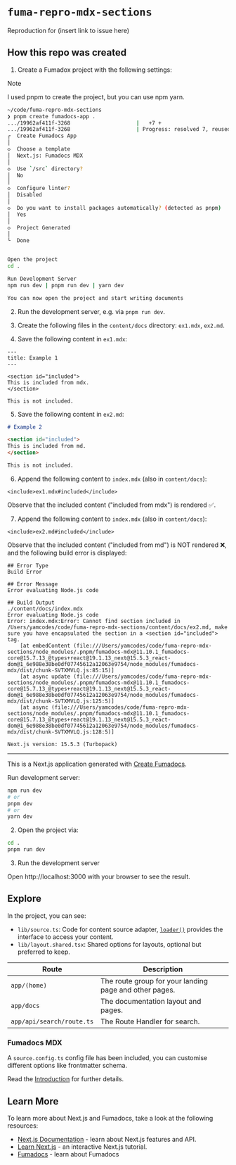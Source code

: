 # `fuma-repro-mdx-sections`

Reproduction for (insert link to issue here)

## How this repo was created

1. Create a Fumadox project with the following settings:

> [!NOTE] 
> I used pnpm to create the project, but you can use npm yarn.

```sh
~/code/fuma-repro-mdx-sections 
❯ pnpm create fumadocs-app .
.../19962af411f-3268                     |   +7 +
.../19962af411f-3268                     | Progress: resolved 7, reused 2, downloaded 5, added 7, done
┌  Create Fumadocs App
│
◇  Choose a template
│  Next.js: Fumadocs MDX
│
◇  Use `/src` directory?
│  No
│
◇  Configure linter?
│  Disabled
│
◇  Do you want to install packages automatically? (detected as pnpm)
│  Yes
│
◇  Project Generated
│
└  Done


Open the project
cd .

Run Development Server
npm run dev | pnpm run dev | yarn dev

You can now open the project and start writing documents
```

2. Run the development server, e.g. via `pnpm run dev`.

3. Create the following files in the `content/docs` directory: `ex1.mdx`, `ex2.md`.

4. Save the following content in `ex1.mdx`:

```mdx
---
title: Example 1
---

<section id="included">
This is included from mdx.
</section>

This is not included.
```

5. Save the following content in `ex2.md`:

```md
# Example 2

<section id="included">
This is included from md.
</section>

This is not included.
```

6. Append the following content to `index.mdx` (also in `content/docs`):

```mdx
<include>ex1.mdx#included</include>
```

Observe that the included content ("included from mdx") is rendered ✅.

7. Append the following content to `index.mdx` (also in `content/docs`):

```mdx
<include>ex2.md#included</include>
```

Observe that the included content ("included from md") is NOT rendered ❌, and the following build error is displayed:

```
## Error Type
Build Error

## Error Message
Error evaluating Node.js code

## Build Output
./content/docs/index.mdx
Error evaluating Node.js code
Error: index.mdx:Error: Cannot find section included in /Users/yamcodes/code/fuma-repro-mdx-sections/content/docs/ex2.md, make sure you have encapsulated the section in a <section id="included"> tag.
    [at embedContent (file:///Users/yamcodes/code/fuma-repro-mdx-sections/node_modules/.pnpm/fumadocs-mdx@11.10.1_fumadocs-core@15.7.13_@types+react@19.1.13_next@15.5.3_react-dom@1_6e988e38be0df07745612a12063e9754/node_modules/fumadocs-mdx/dist/chunk-SVTXMVLQ.js:85:15)]
    [at async update (file:///Users/yamcodes/code/fuma-repro-mdx-sections/node_modules/.pnpm/fumadocs-mdx@11.10.1_fumadocs-core@15.7.13_@types+react@19.1.13_next@15.5.3_react-dom@1_6e988e38be0df07745612a12063e9754/node_modules/fumadocs-mdx/dist/chunk-SVTXMVLQ.js:125:5)]
    [at async (file:///Users/yamcodes/code/fuma-repro-mdx-sections/node_modules/.pnpm/fumadocs-mdx@11.10.1_fumadocs-core@15.7.13_@types+react@19.1.13_next@15.5.3_react-dom@1_6e988e38be0df07745612a12063e9754/node_modules/fumadocs-mdx/dist/chunk-SVTXMVLQ.js:128:5)]

Next.js version: 15.5.3 (Turbopack)
```

---

This is a Next.js application generated with
[Create Fumadocs](https://github.com/fuma-nama/fumadocs).

Run development server:

```bash
npm run dev
# or
pnpm dev
# or
yarn dev
```

2. Open the project via:

```sh
cd .
pnpm run dev
```

3. Run the development server

Open http://localhost:3000 with your browser to see the result.

## Explore

In the project, you can see:

- `lib/source.ts`: Code for content source adapter, [`loader()`](https://fumadocs.dev/docs/headless/source-api) provides the interface to access your content.
- `lib/layout.shared.tsx`: Shared options for layouts, optional but preferred to keep.

| Route                     | Description                                            |
| ------------------------- | ------------------------------------------------------ |
| `app/(home)`              | The route group for your landing page and other pages. |
| `app/docs`                | The documentation layout and pages.                    |
| `app/api/search/route.ts` | The Route Handler for search.                          |

### Fumadocs MDX

A `source.config.ts` config file has been included, you can customise different options like frontmatter schema.

Read the [Introduction](https://fumadocs.dev/docs/mdx) for further details.

## Learn More

To learn more about Next.js and Fumadocs, take a look at the following
resources:

- [Next.js Documentation](https://nextjs.org/docs) - learn about Next.js
  features and API.
- [Learn Next.js](https://nextjs.org/learn) - an interactive Next.js tutorial.
- [Fumadocs](https://fumadocs.vercel.app) - learn about Fumadocs
